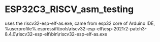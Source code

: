 # ESP32C3_RISCV_asm_testing
uses the riscv32-esp-elf-as.exe, came from esp32 core of Arduino IDE, %userprofile%\.espressif\tools\riscv32-esp-elf\esp-2021r2-patch3-8.4.0\riscv32-esp-elf\bin\riscv32-esp-elf-as.exe
